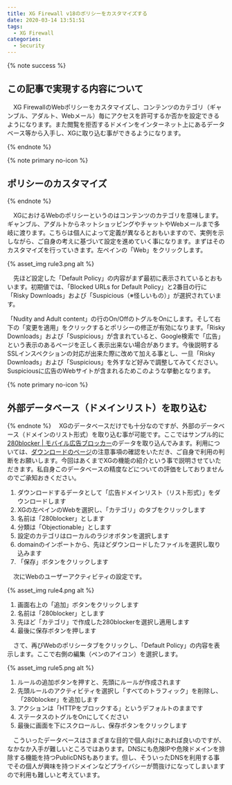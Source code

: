 ```yaml
---
title: XG Firewall v18のポリシーをカスタマイズする
date: 2020-03-14 13:51:51
tags:
  - XG Firewall
categories:
  - Security
---
```


{% note success  %}

## この記事で実現する内容について

　XG FirewallのWebポリシーをカスタマイズし、コンテンツのカテゴリ（ギャンブル、アダルト、Webメール）毎にアクセスを許可するか否かを設定できるようになります。また閲覧を拒否するドメインをインターネット上にあるデータベース等から入手し、XGに取り込む事ができるようになります。


{% endnote %}
<!-- more -->

{% note primary no-icon %}

## ポリシーのカスタマイズ

{% endnote %}

　XGにおけるWebのポリシーというのはコンテンツのカテゴリを意味します。ギャンブル、アダルトからネットショッピングやチャットやWebメールまで多岐に渡ります。こちらは個人によって定義が異なるとおもいますので、実例を示しながら、ご自身の考えに基づいて設定を進めていく事になります。まずはそのカスタマイズを行っていきます。左ペインの「Web」をクリックします。

{% asset_img rule3.png alt %}

　先ほど設定した「Default Policy」の内容がまず最初に表示されているとおもいます。初期値では、「Blocked URLs for Default Policy」と2番目の行に「Risky Downloads」および「Suspicious（※怪しいもの）」が選択されています。

「Nudity and Adult content」の行のOn/OffのトグルをOnにします。そして右下の「変更を適用」をクリックするとポリシーの修正が有効になります。「Risky Downloads」および「Suspicious」が含まれていると、Google検索で「広告」という表示のあるページを正しく表示出来ない場合があります。今後説明するSSLインスペクションの対応が出来た際に改めて加える事とし、一旦「Risky Downloads」および「Suspicious」を外すなど好みで調整してみてください。Suspiciousに広告のWebサイトが含まれるためこのような挙動となります。

{% note primary no-icon %}

## 外部データベース（ドメインリスト）を取り込む

{% endnote %}
　XGのデータベースだけでも十分なのですが、外部のデータベース（ドメインのリスト形式）を取り込む事が可能です。ここではサンプル的に[280blocker | モバイル広告ブロッカー](https://280blocker.net/)のデータを取り込んでみます。利用については、[ダウンロードのページ](https://280blocker.net/download/)の注意事項の確認をいただき、ご自身で利用の判断をお願いします。今回はあくまでXGの機能の紹介という事で説明させていただきます。私自身このデータベースの精度などについての評価をしておりませんのでご承知おきください。

1. ダウンロードするデータとして「広告ドメインリスト（リスト形式）」をダウンロードします
2. XGの左ペインのWebを選択し、「カテゴリ」のタブをクリックします
3. 名前は「280blocker」とします
4. 分類は「Objectionable」とします
5. 設定のカテゴリはローカルのラジオボタンを選択します
6. domainのインポートから、先ほどダウンロードしたファイルを選択し取り込みます
7. 「保存」ボタンをクリックします

　次にWebのユーザーアクティビティの設定です。

{% asset_img rule4.png alt %}

1. 画面右上の「追加」ボタンをクリックします
2. 名前は「280blocker」とします
3. 先ほど「カテゴリ」で作成した280blockerを選択し適用します
4. 最後に保存ボタンを押します

　さて、再びWebのポリシータブをクリックし、「Default Policy」の内容を表示します。ここで右側の編集（ペンのアイコン）を選択します。

{% asset_img rule5.png alt %}

1. ルールの追加ボタンを押すと、先頭にルールが作成されます
2. 先頭ルールのアクティビティを選択し「すべてのトラフィック」を削除し、「280blocker」を追加します
3. アクションは「HTTPをブロックする」というデフォルトのままです
4. ステータスのトグルをOnにしてください
5. 最後に画面を下にスクロールし、保存ボタンをクリックします

　こういったデータベースはさまざまな目的で個人向けにあれば良いのですが、なかなか入手が難しいところではあります。DNSにも危険IPや危険ドメインを排除する機能を持つPublicDNSもあります。但し、そういったDNSを利用する事でその個人が興味を持つドメインなどプライバシーが筒抜けになってしまいますので利用も難しいと考えています。
